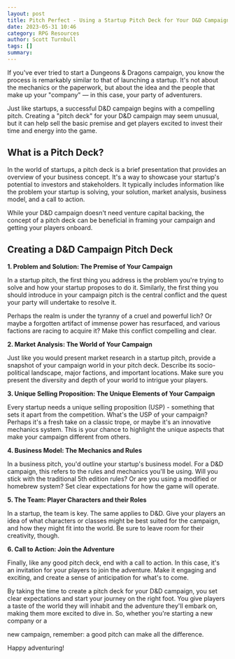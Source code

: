 ```yaml
---
layout: post
title: Pitch Perfect - Using a Startup Pitch Deck for Your D&D Campaign
date: 2023-05-31 10:46
category: RPG Resources
author: Scott Turnbull
tags: []
summary: 
---
```

If you've ever tried to start a Dungeons & Dragons campaign, you know the process is remarkably similar to that of launching a startup. It's not about the mechanics or the paperwork, but about the idea and the people that make up your "company" — in this case, your party of adventurers.

Just like startups, a successful D&D campaign begins with a compelling pitch. Creating a "pitch deck" for your D&D campaign may seem unusual, but it can help sell the basic premise and get players excited to invest their time and energy into the game.

## What is a Pitch Deck?

In the world of startups, a pitch deck is a brief presentation that provides an overview of your business concept. It's a way to showcase your startup's potential to investors and stakeholders. It typically includes information like the problem your startup is solving, your solution, market analysis, business model, and a call to action.

While your D&D campaign doesn't need venture capital backing, the concept of a pitch deck can be beneficial in framing your campaign and getting your players onboard.

## Creating a D&D Campaign Pitch Deck

**1. Problem and Solution: The Premise of Your Campaign**

In a startup pitch, the first thing you address is the problem you're trying to solve and how your startup proposes to do it. Similarly, the first thing you should introduce in your campaign pitch is the central conflict and the quest your party will undertake to resolve it.

Perhaps the realm is under the tyranny of a cruel and powerful lich? Or maybe a forgotten artifact of immense power has resurfaced, and various factions are racing to acquire it? Make this conflict compelling and clear.

**2. Market Analysis: The World of Your Campaign**

Just like you would present market research in a startup pitch, provide a snapshot of your campaign world in your pitch deck. Describe its socio-political landscape, major factions, and important locations. Make sure you present the diversity and depth of your world to intrigue your players.

**3. Unique Selling Proposition: The Unique Elements of Your Campaign**

Every startup needs a unique selling proposition (USP) - something that sets it apart from the competition. What's the USP of your campaign? Perhaps it's a fresh take on a classic trope, or maybe it's an innovative mechanics system. This is your chance to highlight the unique aspects that make your campaign different from others.

**4. Business Model: The Mechanics and Rules**

In a business pitch, you'd outline your startup's business model. For a D&D campaign, this refers to the rules and mechanics you'll be using. Will you stick with the traditional 5th edition rules? Or are you using a modified or homebrew system? Set clear expectations for how the game will operate.

**5. The Team: Player Characters and their Roles**

In a startup, the team is key. The same applies to D&D. Give your players an idea of what characters or classes might be best suited for the campaign, and how they might fit into the world. Be sure to leave room for their creativity, though.

**6. Call to Action: Join the Adventure**

Finally, like any good pitch deck, end with a call to action. In this case, it's an invitation for your players to join the adventure. Make it engaging and exciting, and create a sense of anticipation for what's to come.

By taking the time to create a pitch deck for your D&D campaign, you set clear expectations and start your journey on the right foot. You give players a taste of the world they will inhabit and the adventure they'll embark on, making them more excited to dive in. So, whether you're starting a new company or a

 new campaign, remember: a good pitch can make all the difference. 

Happy adventuring!